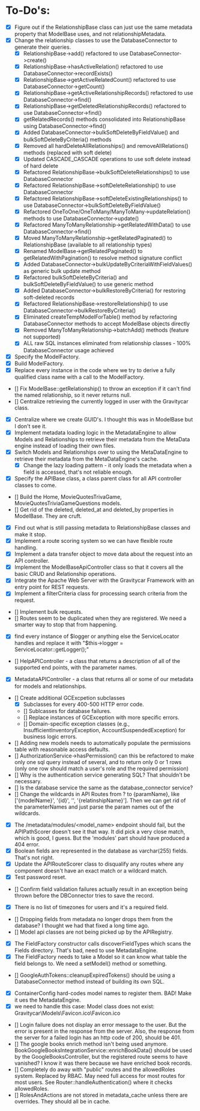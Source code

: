 # To-Do's:

- [X] Figure out if the RelationshipBase class can just use the same metadata property that ModelBase uses, and not relationshipMetadata.
- [X] Change the relationship classes to use the DatabaseConnector to generate their queries.
    - [X] RelationshipBase->add() refactored to use DatabaseConnector->create()
    - [X] RelationshipBase->hasActiveRelation() refactored to use DatabaseConnector->recordExists()
    - [X] RelationshipBase->getActiveRelatedCount() refactored to use DatabaseConnector->getCount()
    - [X] RelationshipBase->getActiveRelationshipRecords() refactored to use DatabaseConnector->find()
    - [X] RelationshipBase->getDeletedRelationshipRecords() refactored to use DatabaseConnector->find()
    - [X] getRelatedRecords() methods consolidated into RelationshipBase using DatabaseConnector->find()
    - [X] Added DatabaseConnector->bulkSoftDeleteByFieldValue() and bulkSoftDeleteByCriteria() methods
    - [X] Removed all hardDeleteAllRelationships() and removeAllRelations() methods (replaced with soft delete)
    - [X] Updated CASCADE_CASCADE operations to use soft delete instead of hard delete
    - [X] Refactored RelationshipBase->bulkSoftDeleteRelationships() to use DatabaseConnector
    - [X] Refactored RelationshipBase->softDeleteRelationship() to use DatabaseConnector
    - [X] Refactored RelationshipBase->softDeleteExistingRelationships() to use DatabaseConnector->bulkSoftDeleteByFieldValue()
    - [X] Refactored OneToOne/OneToMany/ManyToMany->updateRelation() methods to use DatabaseConnector->update()
    - [X] Refactored ManyToManyRelationship->getRelatedWithData() to use DatabaseConnector->find()
    - [X] Moved ManyToManyRelationship->getRelatedPaginated() to RelationshipBase (available to all relationship types)
    - [X] Renamed ModelBase->getRelatedPaginated() to getRelatedWithPagination() to resolve method signature conflict
    - [X] Added DatabaseConnector->bulkUpdateByCriteriaWithFieldValues() as generic bulk update method
    - [X] Refactored bulkSoftDeleteByCriteria() and bulkSoftDeleteByFieldValue() to use generic method
    - [X] Added DatabaseConnector->bulkRestoreByCriteria() for restoring soft-deleted records
    - [X] Refactored RelationshipBase->restoreRelationship() to use DatabaseConnector->bulkRestoreByCriteria()
    - [X] Eliminated createTempModelForTable() method by refactoring DatabaseConnector methods to accept ModelBase objects directly
    - [X] Removed ManyToManyRelationship->batchAdd() methods (feature not supported)
    - [X] ALL raw SQL instances eliminated from relationship classes - 100% DatabaseConnector usage achieved
- [X] Specify the ModelFactory.
- [X] Build ModelFactory.
- [X] Replace every instance in the code where we try to derive a fully qualified class name with a call to the ModelFactory.
- [] Fix ModelBase::getRelationship() to throw an exception if it can't find the named relationship, so it never returns null.
- [] Centralize retrieving the currently logged in user with the Gravitycar class.
- [X] Centralize where we create GUID's. I thought this was in ModelBase but I don't see it.
- [X] Implement metadata loading logic in the MetadataEngine to allow Models and Relationships to retrieve their metadata from the MetaData engine instead of loading their own files.
- [X] Switch Models and Relationships over to using the MetaDataEngine to retrieve their metadata from the MetaDataEngine's cache.
   - [X] Change the lazy loading pattern - it only loads the metadata when a field is accessed, that's not reliable enough.
- [X] Specify the APIBase class, a class parent class for all API controller classes to come. 
- [] Build the Home, MovieQuotesTrivaGame, MovieQuotesTriviaGameQuestions models.
- [] Get rid of the deleted, deleted_at and deleted_by properties in ModelBase. They are cruft.
- [X] Find out what is still passing metadata to RelationshipBase classes and make it stop.
- [X] Implement a route scoring system so we can have flexible route handling.
- [X] Implement a data transfer object to move data about the request into an API controller.
- [X] Implement the ModelBaseApiController class so that it covers all the basic CRUD and Relationship operations.
- [X] Integrate the Apache Web Server with the Gravitycar Framework with an entry point for REST requests.
- [X] Implement a filterCriteria class for processing search criteria from the request.
- [] Implement bulk requests.
- [] Routes seem to be duplicated when they are registered. We need a smarter way to stop that from happening.
- [X] find every instance of $logger or anything else the ServiceLocator handles and replace it with "$this->logger = ServiceLocator::getLogger();"
- [] HelpAPIController - a class that returns a description of all of the supported end points, with the parameter names. 
- [X] MetadataAPIController - a class that returns all or some of our metadata for models and relationships.
- [] Create additional GCExcpetion subclasses
    - [X] Subclasses for every 400-500 HTTP error code.
    - [] Sublcasses for database failures.
    - [] Replace instances of GCException with more specific errors.
    - [] Domain-specific exception classes (e.g., InsufficientInventoryException, AccountSuspendedException) for business logic errors.
- [] Adding new models needs to automatically populate the permissions table with reasonable access defaults.
- [] AuthorizationService->hasPermission() can this be refactored to make only one sql query instead of several, and to return only 0 or 1 rows (only one row should match a user's role and the required permission)
- [] Why is the authentication service generating SQL? That shouldn't be necessary.
- [] Is the database service the same as the database_connector service?
- [] Change the wildcards in API Routes from ? to {paramName}, like ['{modelName}', '{id}', '', '{relatinshipName}']. Then we can get rid of the parameterNames and just parse the param names out of the wildcards.
- [X] The /metadata/modules/<model_name> endpoint should fail, but the APIPathScorer doesn't see it that way. It did pick a very close match, which is good, I guess. But the 'modules' part should have produced a 404 error.
- [X] Boolean fields are represented in the database as varchar(255) fields. That's not right. 
- [X] Update the APIRouteScorer class to disqualify any routes where any component doesn't have an exact match or a wildcard match.
- [X] Test password reset.
- [] Confirm field validation failures actually result in an exception being thrown before the DBConnector tries to save the record.
- [X] There is no list of timezones for users and it's a required field. 
- [] Dropping fields from metadata no longer drops them from the database? I thought we had that fixed a long time ago.
- [] Model api classes are not being picked up by the APIRegistry.
- [X] The FieldFactory constructor calls discoverFieldTypes which scans the Fields directory. That's bad, need to use MetadataEngine.
- [X] The FieldFactory needs to take a Model so it can know what table the field belongs to. We need a setModel() method or something.
- [] GoogleAuthTokens::cleanupExpiredTokens() should be using a DatabaseConnector method instead of building its own SQL.
- [X] ContainerConfig hard-codes model names to register them. BAD! Make it ues the MetadataEngine.
- [X] we need to handle this case: Model class does not exist: Gravitycar\Models\Favicon.ico\Favicon.ico
- [] Login failure does not display an error message to the user. But the error is present in the response from the server. Also, the response from the server for a failed login has an http code of 200, should be 401.
- [] The google books enrich method isn't being used anymore. BookGoogleBooksIntegrationService::enrichBookData() should be used by the GoogleBooksController, but the registered route seems to have vanished? I know it was there because we have enriched book records.
- [] Completely do away with "public" routes and the allowedRoles system. Replaced by RBAC. May need full access for most routes for most users. See Router::handleAuthentication() where it checks allowedRoles.
- [] RolesAndActions are not stored in metadata_cache unless there are overrides. They should all be in cache.